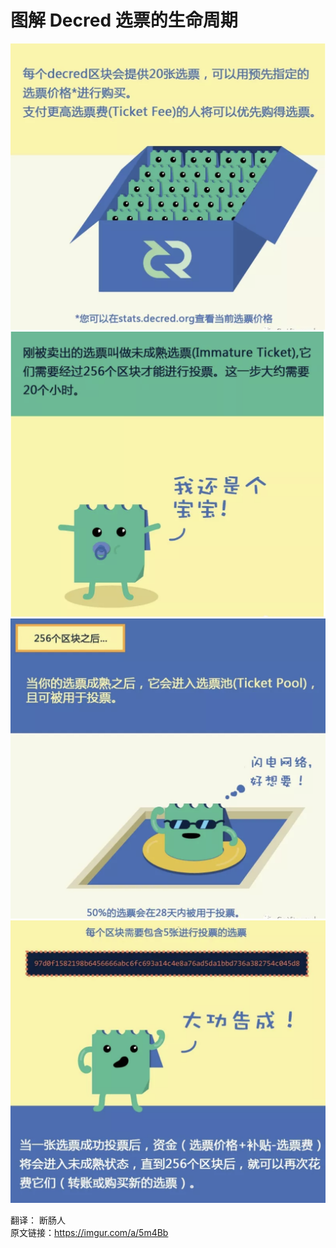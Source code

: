 # 图解 Decred 选票的生命周期

![stake_life_cycle](img/ticket_life_cycle/img1.png)
![stake_life_cycle2](img/ticket_life_cycle/img2.png)
![stake_life_cycle3](img/ticket_life_cycle/img3.png)
![stake_life_cycle4](img/ticket_life_cycle/img4.png)

翻译：  断肠人   
原文链接：https://imgur.com/a/5m4Bb

 
 
